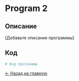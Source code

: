 # Program 2

## Описание
[Добавьте описание программы]

## Код
```python
# Код программы
```

[← Назад на главную](README.md)
